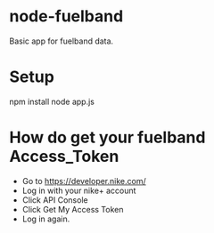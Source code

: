 node-fuelband
=============

Basic app for fuelband data.

# Setup
npm install
node app.js

# How do get your fuelband Access_Token

+ Go to https://developer.nike.com/
+ Log in with your nike+ account
+ Click API Console
+ Click Get My Access Token
+ Log in again.